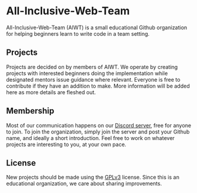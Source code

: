 # All-Inclusive-Web-Team

All-Inclusive-Web-Team (AIWT) is a small educational Github organization for helping beginners learn to write code in a team setting.

## Projects

Projects are decided on by members of AIWT.
We operate by creating projects with interested beginners doing the implementation while designated mentors issue guidance where relevant.
Everyone is free to contribute if they have an addition to make.
More information will be added here as more details are fleshed out.

## Membership

Most of our communication happens on our [Discord server](https://discord.gg/UCTtejvK), free for anyone to join.
To join the organization, simply join the server and post your Github name, and ideally a short introduction.
Feel free to work on whatever projects are interesting to you, at your own pace.

## License

New projects should be made using the [GPLv3](https://www.gnu.org/licenses/gpl-3.0.en.html) license.
Since this is an educational organization, we care about sharing improvements.
